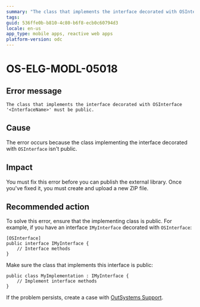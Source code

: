 ```yaml
---
summary: "The class that implements the interface decorated with OSInterface '<InterfaceName>' must be public."
tags:
guid: 536ffe0b-b810-4c80-b6f8-ecb0c60794d3
locale: en-us
app_type: mobile apps, reactive web apps
platform-version: odc
---
```


# OS-ELG-MODL-05018

## Error message

`The class that implements the interface decorated with OSInterface '<InterfaceName>' must be public.`

## Cause

The error occurs because the class implementing the interface decorated with `OSInterface` isn't public.

## Impact

You must fix this error before you can publish the external library. Once you've fixed it, you must create and upload a new ZIP file.

## Recommended action

To solve this error, ensure that the implementing class is public. For example, if you have an interface `IMyInterface` decorated with `OSInterface`:

    [OSInterface]
    public interface IMyInterface {
        // Interface methods
    }

Make sure the class that implements this interface is public:

    public class MyImplementation : IMyInterface {
        // Implement interface methods
    }



If the problem persists, create a case with [OutSystems Support](https://www.outsystems.com/support/portal/open-support-case?ErrorCode=OS-ELG-MODL-05018).
